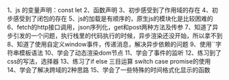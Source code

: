 1、js 的变量声明：const let
2、函数声明
3、初步感受到了作用域的存在
4、初步感受到了闭包的存在
5、js的加载是有顺序的，原生js的模块化是比较困难的
6、fetch的http接口调用，json序列化，get和post两种方法及传参
7、知道了异步引发的一个问题，执行栈里的代码执行的时候，异步渲染还没开始，所以拿不到
8、知道了使用自定义window事件，传递消息，解决异步依赖的问题
9、使用``字符串模板语法
10、学会了动态渲染dom节点
11、学会了事件的监听
12、练习到了css的写法，选择器
13、练习了if else 三目运算 switch case promise的使用
14、学会了解决跨域的2种思路
15、学会了一些特殊的时间格式化显示的函数
